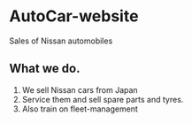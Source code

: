 # AutoCar-website
Sales of Nissan  automobiles

## What we do.
1. We sell Nissan cars from Japan
2. Service them and sell spare parts and tyres.
3. Also train on fleet-management
   

